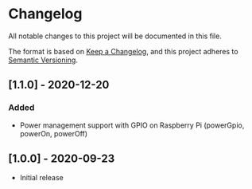 # Changelog
All notable changes to this project will be documented in this file.

The format is based on [Keep a Changelog](https://keepachangelog.com/en/1.0.0/),
and this project adheres to [Semantic Versioning](https://semver.org/spec/v2.0.0.html).

## [1.1.0] - 2020-12-20

### Added
- Power management support with GPIO on Raspberry Pi (powerGpio, powerOn, powerOff)

## [1.0.0] - 2020-09-23

- Initial release